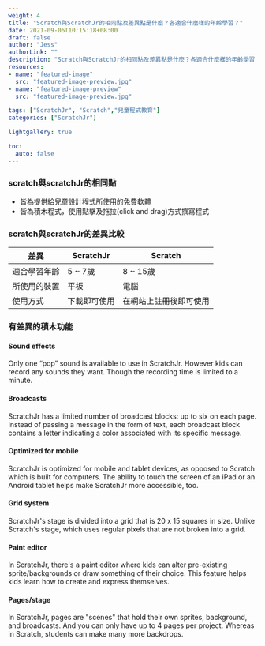 ```yaml
---
weight: 4
title: "Scratch與ScratchJr的相同點及差異點是什麼？各適合什麼樣的年齡學習？"
date: 2021-09-06T10:15:18+08:00
draft: false
author: "Jess"
authorLink: ""
description: "Scratch與ScratchJr的相同點及差異點是什麼？各適合什麼樣的年齡學習？"
resources:
- name: "featured-image"
  src: "featured-image-preview.jpg"
- name: "featured-image-preview"
  src: "featured-image-preview.jpg"

tags: ["ScratchJr", "Scratch","兒童程式教育"]
categories: ["ScratchJr"]

lightgallery: true

toc:
  auto: false
---
```

### scratch與scratchJr的相同點
* 皆為提供給兒童設計程式所使用的免費軟體
* 皆為積木程式，使用點擊及拖拉(click and drag)方式撰寫程式

###  scratch與scratchJr的差異比較
| 差異 | ScratchJr |Scratch|
| ------ | ----------- | ----------- |
| 適合學習年齡  | 5 ~ 7歲 | 8 ~ 15歲 |
| 所使用的裝置 | 平板 | 電腦 |
| 使用方式 | 下載即可使用| 在網站上註冊後即可使用 |


### 有差異的積木功能

#### Sound effects

Only one “pop” sound is available to use in ScratchJr. However kids can record any sounds they want. Though the recording time is limited to a minute.

#### Broadcasts

ScratchJr has a limited number of broadcast blocks: up to six on each page. Instead of passing a message in the form of text, each broadcast block contains a letter indicating a color associated with its specific message.

#### Optimized for mobile

ScratchJr is optimized for mobile and tablet devices, as opposed to Scratch which is built for computers. The ability to touch the screen of an iPad or an Android tablet helps make ScratchJr more accessible, too.

#### Grid system

ScratchJr's stage is divided into a grid that is 20 x 15 squares in size. Unlike Scratch's stage, which uses regular pixels that are not broken into a grid.

#### Paint editor

In ScratchJr, there's a paint editor where kids can alter pre-existing sprite/backgrounds or draw something of their choice. This feature helps kids learn how to create and express themselves.

#### Pages/stage

In ScratchJr, pages are "scenes" that hold their own sprites, background, and broadcasts. And you can only have up to 4 pages per project. Whereas in Scratch, students can make many more backdrops.


